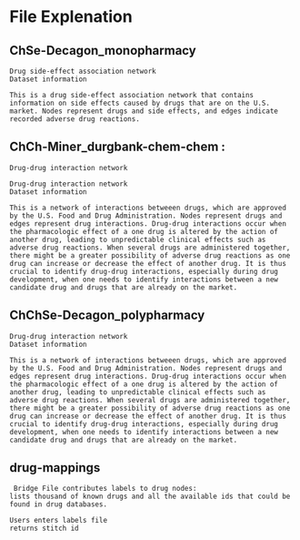 # File Explenation

## ChSe-Decagon_monopharmacy

    Drug side-effect association network
    Dataset information
    
    This is a drug side-effect association network that contains information on side effects caused by drugs that are on the U.S. market. Nodes represent drugs and side effects, and edges indicate recorded adverse drug reactions. 
    


## ChCh-Miner_durgbank-chem-chem : 

    Drug-drug interaction network
    
    Drug-drug interaction network
    Dataset information
    
    This is a network of interactions betweeen drugs, which are approved by the U.S. Food and Drug Administration. Nodes represent drugs and edges represent drug interactions. Drug-drug interactions occur when the pharmacologic effect of a one drug is altered by the action of another drug, leading to unpredictable clinical effects such as adverse drug reactions. When several drugs are administered together, there might be a greater possibility of adverse drug reactions as one drug can increase or decrease the effect of another drug. It is thus crucial to identify drug-drug interactions, especially during drug development, when one needs to identify interactions between a new candidate drug and drugs that are already on the market. 

## ChChSe-Decagon_polypharmacy

    Drug-drug interaction network
    Dataset information

    This is a network of interactions betweeen drugs, which are approved by the U.S. Food and Drug Administration. Nodes represent drugs and edges represent drug interactions. Drug-drug interactions occur when the pharmacologic effect of a one drug is altered by the action of another drug, leading to unpredictable clinical effects such as adverse drug reactions. When several drugs are administered together, there might be a greater possibility of adverse drug reactions as one drug can increase or decrease the effect of another drug. It is thus crucial to identify drug-drug interactions, especially during drug development, when one needs to identify interactions between a new candidate drug and drugs that are already on the market. 



## drug-mappings

     Bridge File contributes labels to drug nodes:  
    lists thousand of known drugs and all the available ids that could be found in drug databases.

    Users enters labels file
    returns stitch id
   